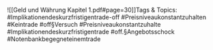 
![[Geld und Währung Kapitel 1.pdf#page=30]]Tags & Topics:
   #Implikationendeskurzfristigentrade-off
   #Preisniveaukonstantzuhalten
   #Keintrade
   #off§Versuch
   #Preisniveaukonstantzuhalte
   #Implikationendeskurzfristigentrade
   #off.§Angebotsschock
   #Notenbankbegegneteinemtrade